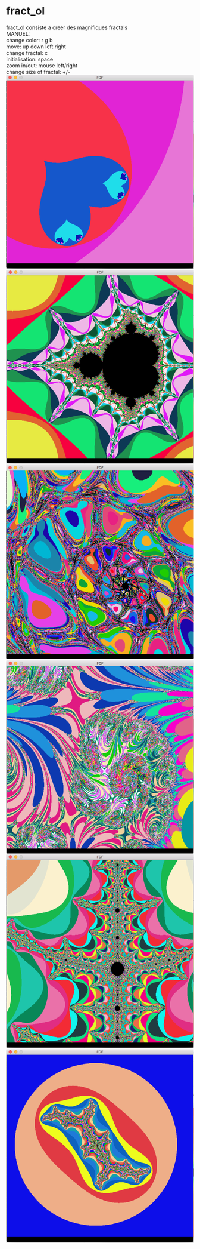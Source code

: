 # fract_ol
fract_ol consiste a creer des magnifiques fractals <br/>
MANUEL: <br/>
change color:			r g b <br/>
move:  					  	up down left right <br/>
change fractal:				   		c <br/>
initialisation:								space <br/>
zoom in/out:										mouse left/right <br/>
change size of fractal:									  +/- <br/>
![](Screenshot/img00.png)
![](Screenshot/img01.png)
![](Screenshot/img02.png)
![](Screenshot/img03.png)
![](Screenshot/img04.png)
![](Screenshot/img05.png)
